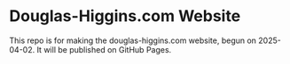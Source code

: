 # Douglas-Higgins.com Website

This repo is for making the douglas-higgins.com website, begun on 2025-04-02. It will be published on GitHub Pages.

